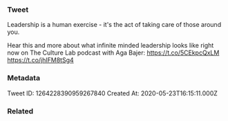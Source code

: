 ### Tweet
Leadership is a human exercise - it's the act of taking care of those around you. 

Hear this and more about what infinite minded leadership looks like right now on The Culture Lab podcast with Aga Bajer: https://t.co/5CEkpcQxLM https://t.co/jhIFM8tSg4

### Metadata
Tweet ID: 1264228390959267840
Created At: 2020-05-23T16:15:11.000Z

### Related

